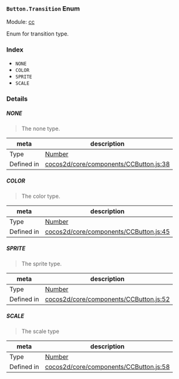 ### `Button.Transition` Enum



Module: [cc](../modules/cc.md)


Enum for transition type.


### Index
  - `NONE`
  - `COLOR`
  - `SPRITE`
  - `SCALE`

### Details


##### NONE

> The none type.

| meta | description |
|------|-------------|
| Type | <a href="https://developer.mozilla.org/en/JavaScript/Reference/Global_Objects/Number" class="crosslink external" target="_blank">Number</a> |
| Defined in | [cocos2d/core/components/CCButton.js:38](https://github.com/cocos-creator/engine/blob/9546fb0f9c421d190e0aba7645402156498449ea/cocos2d/core/components/CCButton.js#L38) |



##### COLOR

> The color type.

| meta | description |
|------|-------------|
| Type | <a href="https://developer.mozilla.org/en/JavaScript/Reference/Global_Objects/Number" class="crosslink external" target="_blank">Number</a> |
| Defined in | [cocos2d/core/components/CCButton.js:45](https://github.com/cocos-creator/engine/blob/9546fb0f9c421d190e0aba7645402156498449ea/cocos2d/core/components/CCButton.js#L45) |



##### SPRITE

> The sprite type.

| meta | description |
|------|-------------|
| Type | <a href="https://developer.mozilla.org/en/JavaScript/Reference/Global_Objects/Number" class="crosslink external" target="_blank">Number</a> |
| Defined in | [cocos2d/core/components/CCButton.js:52](https://github.com/cocos-creator/engine/blob/9546fb0f9c421d190e0aba7645402156498449ea/cocos2d/core/components/CCButton.js#L52) |



##### SCALE

> The scale type

| meta | description |
|------|-------------|
| Type | <a href="https://developer.mozilla.org/en/JavaScript/Reference/Global_Objects/Number" class="crosslink external" target="_blank">Number</a> |
| Defined in | [cocos2d/core/components/CCButton.js:58](https://github.com/cocos-creator/engine/blob/9546fb0f9c421d190e0aba7645402156498449ea/cocos2d/core/components/CCButton.js#L58) |


